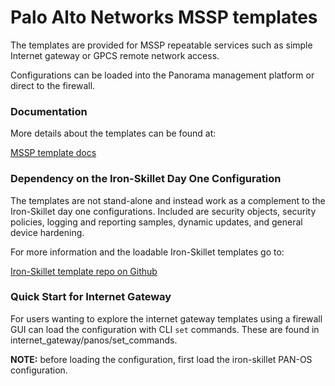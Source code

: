 # Palo Alto Networks MSSP templates

The templates are provided for MSSP repeatable services such as simple
Internet gateway or GPCS remote network access.

Configurations can be loaded into the Panorama management platform or direct
to the firewall.

### Documentation

More details about the templates can be found at:

[MSSP template docs](https://mssp-templates.readthedocs.io)


### Dependency on the Iron-Skillet Day One Configuration

The templates are not stand-alone and instead work as a complement to the
Iron-Skillet day one configurations. Included are security objects, security policies,
logging and reporting samples, dynamic updates, and general device hardening.

For more information and the loadable Iron-Skillet templates go to:

[Iron-Skillet template repo on Github](https://github.com/PaloAltoNetworks/iron-skillet)



### Quick Start for Internet Gateway

For users wanting to explore the internet gateway templates using a firewall GUI can
load the configuration with CLI `set` commands. These are found in internet_gateway/panos/set_commands.

**NOTE:** before loading the configuration, first load the iron-skillet PAN-OS configuration.




